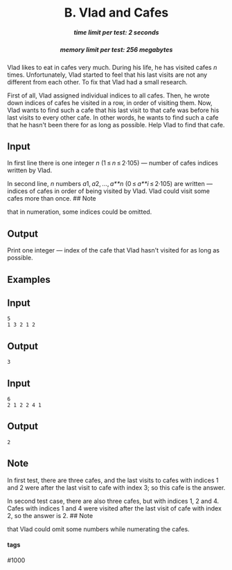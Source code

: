 <h1 style='text-align: center;'> B. Vlad and Cafes</h1>

<h5 style='text-align: center;'>time limit per test: 2 seconds</h5>
<h5 style='text-align: center;'>memory limit per test: 256 megabytes</h5>

Vlad likes to eat in cafes very much. During his life, he has visited cafes *n* times. Unfortunately, Vlad started to feel that his last visits are not any different from each other. To fix that Vlad had a small research.

First of all, Vlad assigned individual indices to all cafes. Then, he wrote down indices of cafes he visited in a row, in order of visiting them. Now, Vlad wants to find such a cafe that his last visit to that cafe was before his last visits to every other cafe. In other words, he wants to find such a cafe that he hasn't been there for as long as possible. Help Vlad to find that cafe.

## Input

In first line there is one integer *n* (1 ≤ *n* ≤ 2·105) — number of cafes indices written by Vlad.

In second line, *n* numbers *a*1, *a*2, ..., *a**n* (0 ≤ *a**i* ≤ 2·105) are written — indices of cafes in order of being visited by Vlad. Vlad could visit some cafes more than once. ## Note

 that in numeration, some indices could be omitted.

## Output

Print one integer — index of the cafe that Vlad hasn't visited for as long as possible.

## Examples

## Input


```
5  
1 3 2 1 2  

```
## Output


```
3  

```
## Input


```
6  
2 1 2 2 4 1  

```
## Output


```
2  

```
## Note

In first test, there are three cafes, and the last visits to cafes with indices 1 and 2 were after the last visit to cafe with index 3; so this cafe is the answer. 

In second test case, there are also three cafes, but with indices 1, 2 and 4. Cafes with indices 1 and 4 were visited after the last visit of cafe with index 2, so the answer is 2. ## Note

 that Vlad could omit some numbers while numerating the cafes.



#### tags 

#1000 